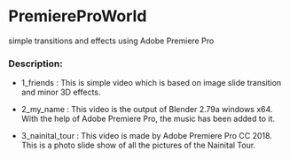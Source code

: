 # PremiereProWorld
simple transitions and effects using Adobe Premiere Pro


### Description:

+ 1_friends : This is simple video which is based on image slide transition and minor 3D effects.

+ 2_my_name : This video is the output of Blender 2.79a windows x64. With the  help of Adobe Premiere Pro, the music has been added to it.

+ 3_nainital_tour : This video is made by Adobe Premiere Pro CC 2018. This is a photo slide show of all the pictures of the Nainital Tour.
